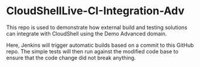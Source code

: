 # CloudShellLive-CI-Integration-Adv

This repo is used to demonstrate how external build and testing solutions can integrate with CloudShell using the Demo Advanced domain.

Here, Jenkins will trigger automatic builds based on a commit to this GitHub repo. The simple tests will then run against the modified code base to ensure that the code change did not break anything.
